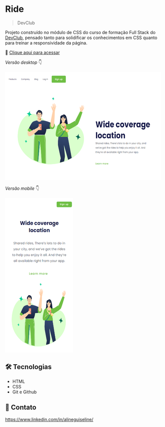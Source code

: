 # Ride

>DevClub

Projeto construído no módulo de CSS do curso de formação Full Stack do <a href=https://rodolfomori.com.br/devclub>DevClub</a>, pensado tanto para solidificar os conhecimentos em CSS quanto para treinar a responsividade da página.

🔗 [Clique aqui para acessar](https://alineguiseline.github.io/Ride-responsive/)

<i>Versão desktop</i> :point_down:
<br>
<br>
<img src="https://raw.githubusercontent.com/AlineGuiseline/Ride-responsive/master/assets/Ride%20-%20desktop.png" height="350px" width="550px">

<i>Versão mobile</i> :point_down:
<br>
<br>
<img src="https://raw.githubusercontent.com/AlineGuiseline/Ride-responsive/master/assets/Ride%20-%20mobile.png" height="500px" width="220px">

## 🛠️ Tecnologias

- HTML
- CSS
- Git e Github

##  💜 Contato

https://www.linkedin.com/in/alineguiseline/
